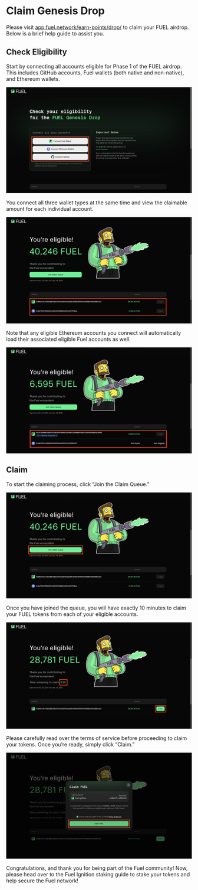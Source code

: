 # Claim Genesis Drop

Please visit [app.fuel.network/earn-points/drop/](https://app.fuel.network/earn-points/drop/) to claim your FUEL airdrop. Below is a brief help guide to assist you.

## Check Eligibility

Start by connecting all accounts eligible for Phase 1 of the FUEL airdrop. This includes GitHub accounts, Fuel wallets (both native and non-native), and Ethereum wallets.

![Connect Accounts](../../assets/claim-genesis-drop/1-connect-accounts.png)

You connect all three wallet types at the same time and view the claimable amount for each individual account.

![Airdrop Amount Multi](../../assets/claim-genesis-drop/2-airdrop-amount-multi.png)

Note that any eligible Ethereum accounts you connect will automatically load their associated eligible Fuel accounts as well.

![Airdrop Amount Pt2](../../assets/claim-genesis-drop/3-airdrop-amount-pt2.png)

## Claim

To start the claiming process, click “Join the Claim Queue.”

![Join Queue](../../assets/claim-genesis-drop/4-join-queue.png)

Once you have joined the queue, you will have exactly 10 minutes to claim your FUEL tokens from each of your eligible accounts.

![Claim](../../assets/claim-genesis-drop/5-claim.png)

Please carefully read over the terms of service before proceeding to claim your tokens. Once you’re ready, simply click “Claim.”

![Claim Pt2](../../assets/claim-genesis-drop/6-claim-pt2.png)

Congratulations, and thank you for being part of the Fuel community! Now, please head over to the Fuel Ignition staking guide to stake your tokens and help secure the Fuel network!
